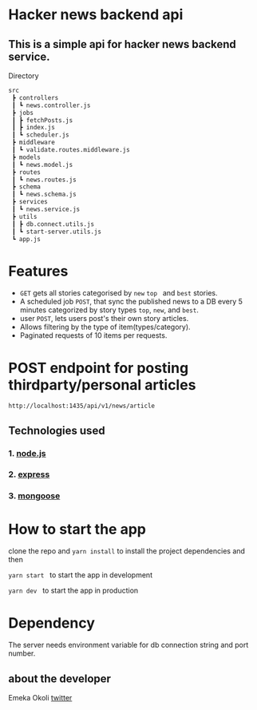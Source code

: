 # Hacker news backend api

## This is a simple api for hacker news backend service.

Directory
```bash
src
 ┣ controllers
 ┃ ┗ news.controller.js
 ┣ jobs
 ┃ ┣ fetchPosts.js
 ┃ ┣ index.js
 ┃ ┗ scheduler.js
 ┣ middleware
 ┃ ┗ validate.routes.middleware.js
 ┣ models
 ┃ ┗ news.model.js
 ┣ routes
 ┃ ┗ news.routes.js
 ┣ schema
 ┃ ┗ news.schema.js
 ┣ services
 ┃ ┗ news.service.js
 ┣ utils
 ┃ ┣ db.connect.utils.js
 ┃ ┗ start-server.utils.js
 ┗ app.js
 ```
# Features 
- `GET` gets all stories categorised by `new` `top ` and  `best` stories.
- A scheduled job `POST`, that sync the published news to a DB every 5 minutes categorized by story types `top`, `new`, and `best`.
- user `POST`, lets users post's their own story articles.
- Allows filtering by the type of item(types/category).
- Paginated requests of 10 items per requests.

# POST endpoint for posting thirdparty/personal articles
`http://localhost:1435/api/v1/news/article`


## Technologies used
### 1. [node.js](https://nodejs.org/)
### 2. [express](https://expressjs.com/)
### 3. [mongoose](https://mongoosejs.com/)

# How to start the app
clone the repo and `yarn install` to install the project dependencies and then 

`yarn start ` to start the app in development

`yarn dev ` to start the app in production


# Dependency
The server needs environment variable for db connection string and port number.

## about the developer
Emeka Okoli
[twitter](https://twitter.com/emyokoli)
